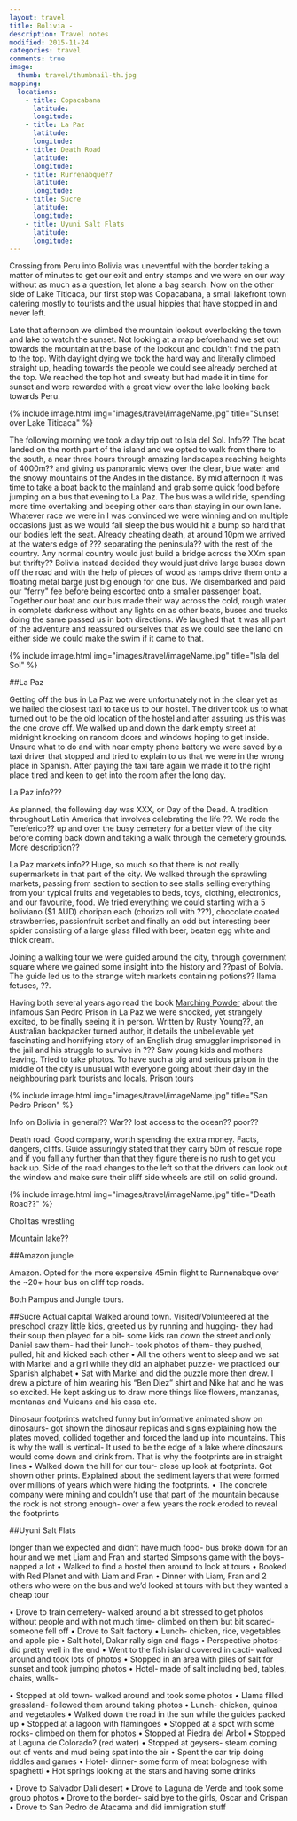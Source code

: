 ```yaml
---
layout: travel
title: Bolivia - 
description: Travel notes
modified: 2015-11-24
categories: travel
comments: true
image:
  thumb: travel/thumbnail-th.jpg
mapping:
  locations:
    - title: Copacabana
      latitude: 
      longitude: 
    - title: La Paz
      latitude: 
      longitude: 
    - title: Death Road
      latitude: 
      longitude: 
    - title: Rurrenabque??
      latitude: 
      longitude: 
    - title: Sucre
      latitude: 
      longitude: 
    - title: Uyuni Salt Flats
      latitude: 
      longitude: 
---
```


Crossing from Peru into Bolivia was uneventful with the border taking a matter of minutes to get our exit and entry stamps and we were on our way without as much as a question, let alone a bag search. Now on the other side of Lake Titicaca, our first stop was Copacabana, a small lakefront town catering mostly to tourists and the usual hippies that have stopped in and never left.

Late that afternoon we climbed the mountain lookout overlooking the town and lake to watch the sunset. Not looking at a map beforehand we set out towards the mountain at the base of the lookout and couldn't find the path to the top. With daylight dying we took the hard way and literally climbed straight up, heading towards the people we could see already perched at the top. We reached the top hot and sweaty but had made it in time for sunset and were rewarded with a great view over the lake looking back towards Peru.

{% include image.html img="images/travel/imageName.jpg" title="Sunset over Lake Titicaca" %}

The following morning we took a day trip out to Isla del Sol. Info?? The boat landed on the north part of the island and we opted to walk from there to the south, a near three hours through amazing landscapes reaching heights of 4000m?? and giving us panoramic views over the clear, blue water and the snowy mountains of the Andes in the distance. By mid afternoon it was time to take a boat back to the mainland and grab some quick food before jumping on a bus that evening to La Paz. The bus was a wild ride, spending more time overtaking and beeping other cars than staying in our own lane. Whatever race we were in I was convinced we were winning and on multiple occasions just as we would fall sleep the bus would hit a bump so hard that our bodies left the seat. Already cheating death, at around 10pm we arrived at the waters edge of ??? separating the peninsula?? with the rest of the country. Any normal country would just build a bridge across the XXm span but thrifty?? Bolivia instead decided they would just drive large buses down off the road and with the help of pieces of wood as ramps drive them onto a floating metal barge just big enough for one bus. We disembarked and paid our "ferry" fee before being escorted onto a smaller passenger boat. Together our boat and our bus made their way across the cold, rough water in complete darkness without any lights on as other boats, buses and trucks doing the same passed us in both directions. We laughed that it was all part of the adventure and reassured ourselves that as we could see the land on either side we could make the swim if it came to that.

{% include image.html img="images/travel/imageName.jpg" title="Isla del Sol" %}

##La Paz

Getting off the bus in La Paz we were unfortunately not in the clear yet as we hailed the closest taxi to take us to our hostel. The driver took us to what turned out to be the old location of the hostel and after assuring us this was the one drove off. We walked up and down the dark empty street at midnight knocking on random doors and windows hoping to get inside. Unsure what to do and with near empty phone battery we were saved by a taxi driver that stopped and tried to explain to us that we were in the wrong place in Spanish. After paying the taxi fare again we made it to the right place tired and keen to get into the room after the long day.

La Paz info???

As planned, the following day was XXX, or Day of the Dead. A tradition throughout Latin America that involves celebrating the life ??. We rode the Tereferico?? up and over the busy cemetery for a better view of the city before coming back down and taking a walk through the cemetery grounds. More description??

La Paz markets info?? Huge, so much so that there is not really supermarkets in that part of the city. We walked through the sprawling markets, passing from section to section to see stalls selling everything from your typical fruits and vegetables to beds, toys, clothing, electronics, and our favourite, food. We tried everything we could starting with a 5 boliviano ($1 AUD) choripan each (chorizo roll with ???), chocolate coated strawberries, passionfruit sorbet and finally an odd but interesting beer spider consisting of a large glass filled with beer, beaten egg white and thick cream.

Joining a walking tour we were guided around the city, through government square where we gained some insight into the history and ??past of Bolvia. The guide led us to the strange witch markets containing potions?? llama fetuses, ??.

 Having both several years ago read the book [Marching Powder](http://www.amazon.com) about the infamous San Pedro Prison in La Paz we were shocked, yet strangely excited, to be finally seeing it in person. Written by Rusty Young??, an Australian backpacker turned author, it details the unbelievable yet fascinating and horrifying story of an English drug smuggler imprisoned in the jail and his struggle to survive in ??? Saw young kids and mothers leaving. Tried to take photos. To have such a big and serious prison in the middle of the city is unusual with everyone going about their day in the neighbouring park tourists and locals. Prison tours

 {% include image.html img="images/travel/imageName.jpg" title="San Pedro Prison" %}

Info on Bolivia in general?? War?? lost access to the ocean?? poor??

Death road. Good company, worth spending the extra money. Facts, dangers, cliffs. Guide assuringly stated that they carry 50m of rescue rope and if you fall any further than that they figure there is no rush to get you back up. Side of the road changes to the left so that the drivers can look out the window and make sure their cliff side wheels are still on solid ground.

{% include image.html img="images/travel/imageName.jpg" title="Death Road??" %}

Cholitas wrestling

Mountain lake??

##Amazon jungle

Amazon. Opted for the more expensive 45min flight to Runnenabque over the ~20+ hour bus on cliff top roads.

Both Pampus and Jungle tours.

##Sucre
Actual capital
Walked around town.
Visited/Volunteered at the preschool
crazy little kids, greeted us by running and hugging- they had their soup then played for a bit- some kids ran down the street and only Daniel saw them- had their lunch- took photos of them- they pushed, pulled, hit and kicked each other
•	All the others went to sleep and we sat with Markel and a girl while they did an alphabet puzzle- we practiced our Spanish alphabet
•	Sat with Markel and did the puzzle more then drew. I drew a picture of him wearing his “Ben Diez” shirt and Nike hat and he was so excited. He kept asking us to draw more things like flowers, manzanas, montanas and Vulcans and his casa etc. 

Dinosaur footprints
watched funny but informative animated show on dinosaurs- got shown the dinosaur replicas and signs explaining how the plates moved, collided together and forced the land up into mountains. This is why the wall is vertical- It used to be the edge of a lake where dinosaurs would come down and drink from. That is why the footprints are in straight lines
•	Walked down the hill for our tour- close up look at footprints. Got shown other prints. Explained about the sediment layers that were formed over millions of years which were hiding the footprints.
•	The concrete company were mining and couldn’t use that part of the mountain because the rock is not strong enough- over a few years the rock eroded to reveal the footprints 


##Uyuni Salt Flats

longer than we expected and didn’t have much food- bus broke down for an hour and we met Liam and Fran and started Simpsons game with the boys- napped a lot
•	Walked to find a hostel then around to look at tours
•	Booked with Red Planet and with Liam and Fran
•	Dinner with Liam, Fran and 2 others who were on the bus and we’d looked at tours with but they wanted a cheap tour

•	Drove to train cemetery- walked around a bit stressed to get photos without people and with not much time- climbed on them but bit scared- someone fell off
•	Drove to Salt factory
•	Lunch- chicken, rice, vegetables and apple pie
•	Salt hotel, Dakar rally sign and flags
•	Perspective photos- did pretty well in the end
•	Went to the fish island covered in cacti- walked around and took lots of photos
•	Stopped in an area with piles of salt for sunset and took jumping photos
•	Hotel- made of salt including bed, tables, chairs, walls- 

•	Stopped at old town- walked around and took some photos
•	Llama filled grassland- followed them around taking photos
•	Lunch- chicken, quinoa and vegetables
•	Walked down the road in the sun while the guides packed up
•	Stopped at a lagoon with flamingoes
•	Stopped at a spot with some rocks- climbed on them for photos
•	Stopped at Piedra del Arbol
•	Stopped at Laguna de Colorado? (red water)
•	Stopped at geysers- steam coming out of vents and mud being spat into the air
•	Spent the car trip doing riddles and games
•	Hotel- dinner- some form of meat bolognese with spaghetti
•	Hot springs looking at the stars and having some drinks

•	Drove to Salvador Dali desert
•	Drove to Laguna de Verde and took some group photos
•	Drove to the border- said bye to the girls, Oscar and Crispan
•	Drove to San Pedro de Atacama and did immigration stuff

